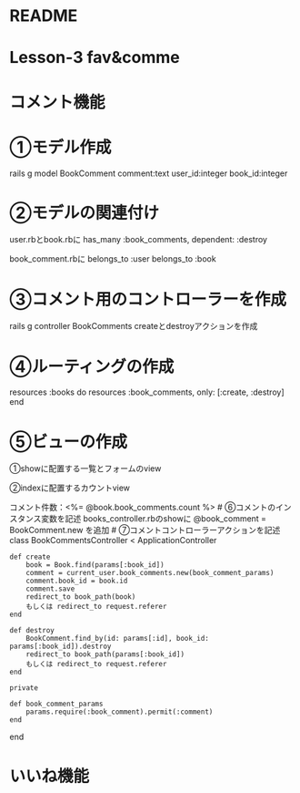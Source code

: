 # README

# Lesson-3 fav&comme 

# コメント機能

# ①モデル作成
rails g model BookComment comment:text user_id:integer book_id:integer

# ②モデルの関連付け
user.rbとbook.rbに
has_many :book_comments, dependent: :destroy

book_comment.rbに
belongs_to :user
belongs_to :book

# ③コメント用のコントローラーを作成
rails g controller BookComments
createとdestroyアクションを作成

# ④ルーティングの作成
  resources :books do
    resources :book_comments, only: [:create, :destroy]
  end
  
# ⑤ビューの作成
①showに配置する一覧とフォームのview
  <!--
        <div class="comments">
          <table class='table'>
            <t-body>
              <% @book.book_comments.each do |book_comment| %>　
                <tr><% unless book_comment.id.nil? %>
                  <td>
                    <%= link_to user_path(book_comment.user) do %>
                      <%= attachment_image_tag(book_comment.user, :profile_image, :fill, 100, 100, fallback: "no-image-icon.jpg") %><br>
                      <%= book_comment.user.name %>
                    <% end %>
                  </td>
                  <td><%= book_comment.comment %></td>
                  <td>
                    <% if book_comment.user == current_user %>
                      <div class="comment-delete">
                        <%= link_to "Destroy", book_book_comment_path(book_comment.book, book_comment), method: :delete, class: "btn btn-sm btn-danger destroy_book_#{@book.id}" %>
                      </div>
                    <% end %>
                  </td>
                <% end %></tr>
              <% end %>
            </t-body>
          </table>
        </div>
        <div class="new-comment">
        <%= form_with(model:[@book, @book_comment], local: true) do |f| %>
          <% if @book_comment.errors.any? %>
            <div id="error_explanation">
              <ul>
                <% book_comment.errors.full_messages.each do |message| %>
                <li><%= message %></li>
                <% end %>
              </ul>
            </div>
          <% end %>
          <%= f.text_area :comment, rows:'3',placeholder: "コメントをここに", :style=>"width:100%;" %>
          <%= f.submit "送信する" %>
        <% end %>
      </div> -->
②indexに配置するカウントview
<td>コメント件数：<%= @book.book_comments.count %></td>
# ⑥コメントのインスタンス変数を記述
 books_controller.rbのshowに
 @book_comment = BookComment.new
 を追加
# ⑦コメントコントローラーアクションを記述
class BookCommentsController < ApplicationController
    
    def create
        book = Book.find(params[:book_id])
        comment = current_user.book_comments.new(book_comment_params)
        comment.book_id = book.id
        comment.save
        redirect_to book_path(book)
        もしくは redirect_to request.referer
    end
    
    def destroy
        BookComment.find_by(id: params[:id], book_id: params[:book_id]).destroy
        redirect_to book_path(params[:book_id])
        もしくは redirect_to request.referer
    end
    
    private

    def book_comment_params
        params.require(:book_comment).permit(:comment)
    end
    
end

# いいね機能